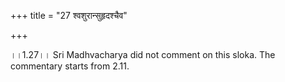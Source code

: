 +++
title = "27 श्वशुरान्सुहृदश्चैव"

+++
  
  
।।1.27।। Sri Madhvacharya did not comment on this sloka. The commentary
starts from 2.11.  
  
